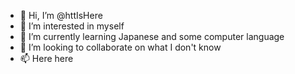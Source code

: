- 👋 Hi, I’m @httIsHere
- 👀 I’m interested in myself
- 🌱 I’m currently learning Japanese and some computer language
- 💞️ I’m looking to collaborate on what I don't know
- 📫 Here here

<!---
httIsHere/httIsHere is a ✨ special ✨ repository because its `README.md` (this file) appears on your GitHub profile.
You can click the Preview link to take a look at your changes.
--->
